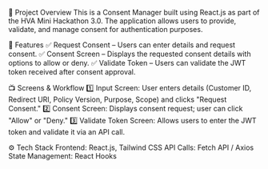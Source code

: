 📌 Project Overview
This is a Consent Manager built using React.js as part of the HVA Mini Hackathon 3.0. The application allows users to provide, validate, and manage consent for authentication purposes.

🚀 Features
✅ Request Consent – Users can enter details and request consent.
✅ Consent Screen – Displays the requested consent details with options to allow or deny.
✅ Validate Token – Users can validate the JWT token received after consent approval.

📺 Screens & Workflow
1️⃣ Input Screen: User enters details (Customer ID, Redirect URI, Policy Version, Purpose, Scope) and clicks "Request Consent."
2️⃣ Consent Screen: Displays consent request; user can click "Allow" or "Deny."
3️⃣ Validate Token Screen: Allows users to enter the JWT token and validate it via an API call.

⚙️ Tech Stack
Frontend: React.js, Tailwind CSS
API Calls: Fetch API / Axios
State Management: React Hooks

 
